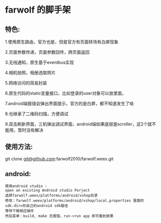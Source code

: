 # farwolf 的脚手架
## 特色:
1.使用原生路由，官方也是，但是官方有页面转场有白屏现象

2.页面参数传递，页面参数回传，跨页面返回

3.无线通知，原生基于eventbus实现

4.相机拍照，相册选取照片

5.网络访问的简易封装

6.原生代码的static变量接口，比如登录的user对象可以放里面，

7.android端报错会弹出界面提示，官方的是白屏，都不知道发生了啥

8.也继承了二维码扫描，方便调试

9.双击刷新界面，三机弹出调试界面，android端如果底层是scroller，这2个就不能用，暂时没有解决

## 使用方法:

git clone  git@github.com:farwolf2010/farwolf.weex.git

## android:
```android:
使用android studio :
open an existing Android studio Porject
选择farwolf.weex/platforms/android/vshop目录
修改：farwolf.weex/platforms/android/vshop/local.properties 里面的
sdk.dir=你自己的android sdk路径
等待下载相应插件
然后菜单：build, make 无报错，run->run app 即可看到效果





